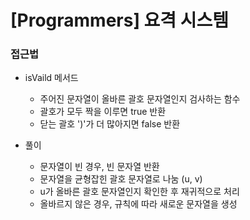 # [Programmers] 요격 시스템

### 접근법

-   isVaild 메서드

    -   주어진 문자열이 올바른 괄호 문자열인지 검사하는 함수
    -   괄호가 모두 짝을 이루면 true 반환
    -   닫는 괄호 ')'가 더 많아지면 false 반환

-   풀이
    -   문자열이 빈 경우, 빈 문자열 반환
    -   문자열을 균형잡힌 괄호 문자열로 나눔 (u, v)
    -   u가 올바른 괄호 문자열인지 확인한 후 재귀적으로 처리
    -   올바르지 않은 경우, 규칙에 따라 새로운 문자열을 생성
